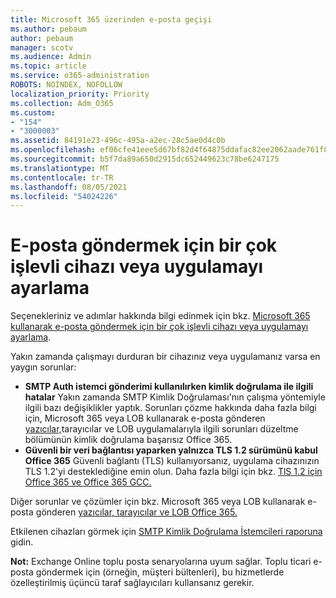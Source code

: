 ```yaml
---
title: Microsoft 365 üzerinden e-posta geçişi
ms.author: pebaum
author: pebaum
manager: scotv
ms.audience: Admin
ms.topic: article
ms.service: o365-administration
ROBOTS: NOINDEX, NOFOLLOW
localization_priority: Priority
ms.collection: Adm_O365
ms.custom:
- "154"
- "3000003"
ms.assetid: 84191e23-496c-495a-a2ec-28c5ae0d4c0b
ms.openlocfilehash: ef06cfe41eee5d67bf82d4f64875ddafac82ee2062aade761f81b906cd428dd5
ms.sourcegitcommit: b5f7da89a650d2915dc652449623c78be6247175
ms.translationtype: MT
ms.contentlocale: tr-TR
ms.lasthandoff: 08/05/2021
ms.locfileid: "54024226"
---
```

# <a name="set-up-a-multifunction-device-or-application-to-send-email"></a>E-posta göndermek için bir çok işlevli cihazı veya uygulamayı ayarlama

Seçenekleriniz ve adımlar hakkında bilgi edinmek için bkz. [Microsoft 365 kullanarak e-posta göndermek için bir çok işlevli cihazı veya uygulamayı ayarlama](/Exchange/mail-flow-best-practices/how-to-set-up-a-multifunction-device-or-application-to-send-email-using-microsoft-365-or-office-365).
  
Yakın zamanda çalışmayı durduran bir cihazınız veya uygulamanız varsa en yaygın sorunlar:

- **SMTP Auth istemci gönderimi kullanılırken kimlik doğrulama ile ilgili hatalar** Yakın zamanda SMTP Kimlik Doğrulaması'nın çalışma yöntemiyle ilgili bazı değişiklikler yaptık. Sorunları çözme hakkında daha fazla bilgi için, Microsoft 365 veya LOB kullanarak e-posta gönderen [yazıcılar,](/Exchange/mail-flow-best-practices/fix-issues-with-printers-scanners-and-lob-applications-that-send-email-using-off#error-authentication-unsuccessful)tarayıcılar ve LOB uygulamalarıyla ilgili sorunları düzeltme bölümünün kimlik doğrulama başarısız Office 365.
- **Güvenli bir veri bağlantısı yaparken yalnızca TLS 1.2 sürümünü kabul Office 365** Güvenli bağlantı (TLS) kullanıyorsanız, uygulama cihazınızın TLS 1.2'yi desteklediğine emin olun. Daha fazla bilgi için bkz. [TlS 1.2 için Office 365 ve Office 365 GCC.](/microsoft-365/compliance/prepare-tls-1.2-in-office-365)
 
Diğer sorunlar ve çözümler için bkz. Microsoft 365 veya LOB kullanarak e-posta gönderen [yazıcılar, tarayıcılar ve LOB Office 365.](/Exchange/mail-flow-best-practices/fix-issues-with-printers-scanners-and-lob-applications-that-send-email-using-off)

Etkilenen cihazları görmek için [SMTP Kimlik Doğrulama İstemcileri raporuna](https://protection.office.com/mailflow/dashboard) gidin.

**Not:** Exchange Online toplu posta senaryolarına uyum sağlar. Toplu ticari e-posta göndermek için (örneğin, müşteri bültenleri), bu hizmetlerde özelleştirilmiş üçüncü taraf sağlayıcıları kullansanız gerekir.
